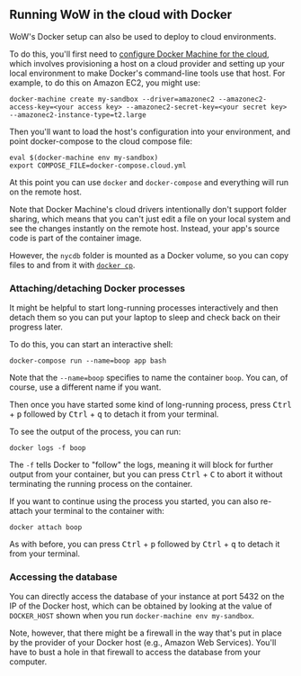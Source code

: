 ## Running WoW in the cloud with Docker

WoW's Docker setup can also be used to deploy to cloud environments.

To do this, you'll first need to
[configure Docker Machine for the cloud][docker-machine-cloud],
which involves provisioning a host on a cloud provider and setting up
your local environment to make Docker's command-line tools use that
host. For example, to do this on Amazon EC2, you might use:

```
docker-machine create my-sandbox --driver=amazonec2 --amazonec2-access-key=<your access key> --amazonec2-secret-key=<your secret key> --amazonec2-instance-type=t2.large
```

Then you'll want to load the host's configuration into
your environment, and point docker-compose to the cloud
compose file:

```
eval $(docker-machine env my-sandbox)
export COMPOSE_FILE=docker-compose.cloud.yml
```

At this point you can use `docker` and `docker-compose`
and everything will run on the remote host.

Note that Docker Machine's cloud drivers intentionally don't support
folder sharing, which means that you can't just edit a file on
your local system and see the changes instantly on the remote host.
Instead, your app's source code is part of the container image.

However, the `nycdb` folder is mounted as a Docker volume,
so you can copy files to and from it with [`docker cp`][].

### Attaching/detaching Docker processes

It might be helpful to start long-running processes interactively
and then detach them so you can put your laptop to sleep and
check back on their progress later.

To do this, you can start an interactive shell:

```
docker-compose run --name=boop app bash
```

Note that the `--name=boop` specifies to name the container
`boop`. You can, of course, use a different name if you want.

Then once you have started some kind of long-running process,
press <kbd>Ctrl</kbd> + <kbd>p</kbd> followed by
<kbd>Ctrl</kbd> + <kbd>q</kbd> to detach it from your terminal.

To see the output of the process, you can run:

```
docker logs -f boop
```

The `-f` tells Docker to "follow" the logs, meaning it will
block for further output from your container, but you can press
<kbd>Ctrl</kbd> + <kbd>C</kbd> to abort it without terminating
the running process on the container.

If you want to continue using the process you started, you can also
re-attach your terminal to the container with:

```
docker attach boop
```

As with before, you can press <kbd>Ctrl</kbd> + <kbd>p</kbd>
followed by <kbd>Ctrl</kbd> + <kbd>q</kbd> to detach it from your 
terminal.

### Accessing the database

You can directly access the database of your instance at
port 5432 on the IP of the Docker host, which can be obtained
by looking at the value of `DOCKER_HOST` shown when you
run `docker-machine env my-sandbox`.

Note, however, that there might be a firewall in the way
that's put in place by the provider of your Docker host (e.g.,
Amazon Web Services). You'll have to bust a hole in that
firewall to access the database from your computer.

[docker-machine-cloud]: https://docs.docker.com/machine/get-started-cloud/

[`docker cp`]: https://docs.docker.com/engine/reference/commandline/cp/
